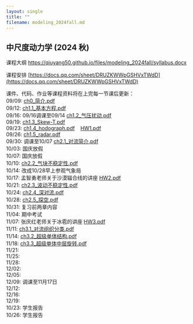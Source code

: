 ```yaml
---
layout: single
title: ""
filename: modeling_2024fall.md
---
```


**中尺度动力学 (2024 秋)**  
---
课程大纲 <a href="https://qiuyang50.github.io/files/mesoscale_2024fall/syllabus.docx">https://qiuyang50.github.io/files/modeling_2024fall/syllabus.docx</a>

课程安排 [https://docs.qq.com/sheet/DRUZKWWpGSHVxTWdD](https://docs.qq.com/sheet/DRUZKWWpGSHVxTWdD)

课件、代码、作业等课程资料将在上完每一节课后更新：  
09/09: <a href="https://qiuyang50.github.io/files/mesoscale_2024fall/ch0_简介.pdf">ch0_简介.pdf</a>   
09/12: <a href="https://qiuyang50.github.io/files/mesoscale_2024fall/ch1.1_基本方程.pdf">ch1.1_基本方程.pdf</a>    
09/16: 09/16调课至09/14 <a href="https://qiuyang50.github.io/files/mesoscale_2024fall/ch1.2_气压扰动.pdf">ch1.2_气压扰动.pdf</a>     
09/19: <a href="https://qiuyang50.github.io/files/mesoscale_2024fall/ch1.3_Skew-T.pdf">ch1.3_Skew-T.pdf</a>    
09/23: <a href="https://qiuyang50.github.io/files/mesoscale_2024fall/ch1.4_hodograph.pdf">ch1.4_hodograph.pdf</a> &nbsp;&nbsp; <a href="https://qiuyang50.github.io/files/mesoscale_2024fall/HW1.pdf">HW1.pdf</a>  
09/26: <a href="https://qiuyang50.github.io/files/mesoscale_2024fall/ch1.5_radar.pdf">ch1.5_radar.pdf</a>   
09/30: 调课至10/07 <a href="https://qiuyang50.github.io/files/mesoscale_2024fall/ch2.1_对流简介.pdf">ch2.1_对流简介.pdf</a>  
10/03: 国庆放假       
10/07: 国庆放假      
10/10: <a href="https://qiuyang50.github.io/files/mesoscale_2024fall/ch2.2_气块不稳定性.pdf">ch2.2_气块不稳定性.pdf</a>  
10/14: 改成10/28早上参观气象局   
10/17: 孟智勇老师关于沙漠辐合线的讲座 <a href="https://qiuyang50.github.io/files/mesoscale_2024fall/HW2.pdf">HW2.pdf</a>  
10/21: <a href="https://qiuyang50.github.io/files/mesoscale_2024fall/ch2.3_波动不稳定性.pdf">ch2.3_波动不稳定性.pdf</a>   
10/24: <a href="https://qiuyang50.github.io/files/mesoscale_2024fall/ch2.4_深对流.pdf">ch2.4_深对流.pdf</a>   
10/28: <a href="https://qiuyang50.github.io/files/mesoscale_2024fall/ch2.5_探空.pdf">ch2.5_探空.pdf</a>    
10/31: 复习前两章内容  
11/04: 期中考试   
11/07: 张庆红老师关于冰雹的讲座 <a href="https://qiuyang50.github.io/files/mesoscale_2024fall/HW3.pdf">HW3.pdf</a>      
11/11: <a href="https://qiuyang50.github.io/files/mesoscale_2024fall/ch3.1_对流组织分类.pdf">ch3.1_对流组织分类.pdf</a>    
11/14: <a href="https://qiuyang50.github.io/files/mesoscale_2024fall/ch3.2_超级单体结构.pdf">ch3.2_超级单体结构.pdf</a>     
11/18: <a href="https://qiuyang50.github.io/files/mesoscale_2024fall/ch3.3_超级单体中层旋转.pdf">ch3.3_超级单体中层旋转.pdf</a>     
11/21:  
11/25:  
11/28:  
12/02:  
12/05:  
12/09: 调课至11月17日   
12/12:  
12/16:  
12/19:  
10/23: 学生报告    
10/26: 学生报告 
